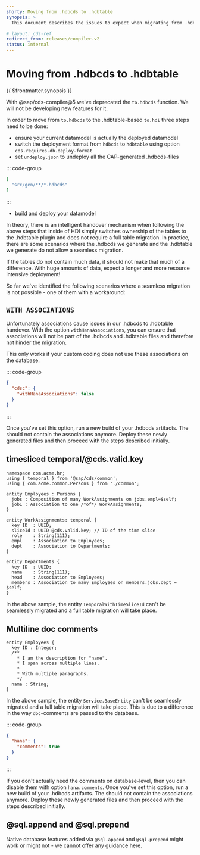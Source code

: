 ```yaml
---
shorty: Moving from .hdbcds to .hdbtable
synopsis: >
  This document describes the issues to expect when migrating from .hdbcds-based HDI deployment to .hdbtable-based HDI deployment.

# layout: cds-ref
redirect_from: releases/compiler-v2
status: internal
---
```


# Moving from .hdbcds to .hdbtable

{{ $frontmatter.synopsis }}

With @sap/cds-compiler@5 we've deprecated the `to.hdbcds` function. We will not be developing new features for it.

In order to move from `to.hdbcds` to the .hdbtable-based `to.hdi` three steps need to be done:

- ensure your current datamodel is actually the deployed datamodel
- switch the deployment format from `hdbcds` to `hdbtable` using option `cds.requires.db.deploy-format`<!-- todo: can only find this option mentioned in a changelog :( -->
- set `undeploy.json` to undeploy all the CAP-generated .hdbcds-files

::: code-group

```json [db/undeploy.json]
[
  "src/gen/**/*.hdbcds"
]
```
:::

- build and deploy your datamodel

In theory, there is an intelligent handover mechanism when following the above steps that inside of HDI simply switches ownership of the tables to the .hdbtable plugin and does not require a full table migration. In practice, there are some scenarios where the .hdbcds we generate and the .hdbtable we generate do not allow a seamless migration.

If the tables do not contain much data, it should not make that much of a difference. With huge amounts of data, expect a longer and more resource intensive deployment!

So far we've identified the following scenarios where a seamless migration is not possible - one of them with a workaround:

## `WITH ASSOCIATIONS`

Unfortunately associations cause issues in our .hdbcds to .hdbtable handover. With the option `withHanaAssociations`, you can ensure that associations will not be part of the .hdbcds and .hdbtable files and therefore not hinder the migration.

This only works if your custom coding does not use these associations on the database.

::: code-group

```json [cdsrc.json]
{
  "cdsc": {
    "withHanaAssociations": false
  }
}
```
:::

Once you've set this option, run a new build of your .hdbcds artifacts. The should not contain the associations anymore. Deploy these newly generated files and then proceed with the steps described initially.

<!-- todo: show effect of the option? -->


## timesliced temporal/@cds.valid.key

```cds
namespace com.acme.hr;
using { temporal } from '@sap/cds/common';
using { com.acme.common.Persons } from './common';

entity Employees : Persons {
  jobs : Composition of many WorkAssignments on jobs.empl=$self;
  job1 : Association to one /*of*/ WorkAssignments;
}

entity WorkAssignments: temporal {
  key ID  : UUID;
  sliceId : UUID @cds.valid.key; // ID of the time slice
  role    : String(111);
  empl    : Association to Employees;
  dept    : Association to Departments;
}

entity Departments {
  key ID  : UUID;
  name    : String(111);
  head    : Association to Employees;
  members : Association to many Employees on members.jobs.dept = $self;
}
```

In the above sample, the entity `TemporalWithTimeSliceId` can't be seamlessly migrated and a full table migration will take place.

## Multiline doc comments

```cds
entity Employees {
  key ID : Integer;
  /**
    * I am the description for "name".
    * I span across multiple lines.
    *
    * With multiple paragraphs.
    */
  name : String;
}
```

In the above sample, the entity `Service.BaseEntity` can't be seamlessly migrated and a full table migration will take place. This is due to a difference in the way `doc`-comments are passed to the database.

::: code-group

```json [cdsrc.json]
{
  "hana": {
    "comments": true
  }
}
```
:::

<!-- todo: can hdbcds easily drop comments? -->

If you don't actually need the comments on database-level, then you can disable them with option `hana.comments`. Once you've set this option, run a new build of your .hdbcds artifacts. The should not contain the associations anymore. Deploy these newly generated files and then proceed with the steps described initially.

## @sql.append and @sql.prepend

Native database features added via `@sql.append` and `@sql.prepend` might work or might not - we cannot offer any guidance here.

